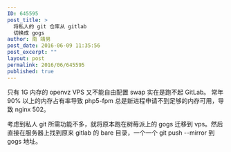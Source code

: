 ```yaml
---
ID: 645595
post_title: >
  将私人的 git 仓库从 gitlab
  切换成 gogs
author: 南 靖男
post_date: 2016-06-09 11:35:56
post_excerpt: ""
layout: post
permalink: 2016/06/645595
published: true
---
```

只有 1G 内存的 openvz VPS 又不能自由配置 swap 实在是跑不起 GitLab。
常年 90% 以上的内存占有率导致 php5-fpm 总是新进程申请不到足够的内存可用，导致 nginx 502。

考虑到私人 git 所需功能不多，就将原本跑在树莓派上的 gogs 迁移到 vps。然后直接在服务器上找到原来 gitlab 的 bare 目录，一个一个 git push --mirror 到 gogs 地址。